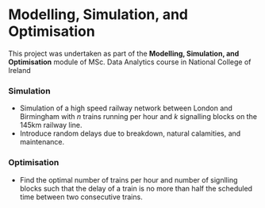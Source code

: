 # Modelling, Simulation, and Optimisation

This project was undertaken as part of the **Modelling, Simulation, and Optimisation** module of MSc. Data Analytics course in National College of Ireland

### Simulation

- Simulation of a high speed railway network between London and Birmingham with *n* trains running per hour and *k* signalling blocks on the 145km railway line.
- Introduce random delays due to breakdown, natural calamities, and maintenance.

### Optimisation

- Find the optimal number of trains per hour and number of signlling blocks such that the delay of a train is no more than half the scheduled time between two consecutive trains.
